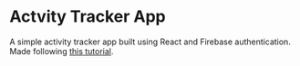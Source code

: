 # Actvity Tracker App

A simple activity tracker app built using React and Firebase authentication. Made following [this tutorial](https://dev.to/sanderdebr/let-s-build-workout-tracker-with-react-and-firebase-part-1-1hng).
